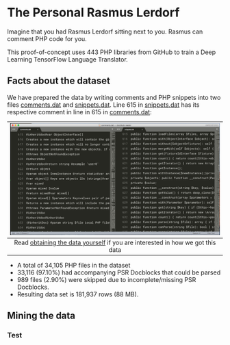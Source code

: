 # The Personal Rasmus Lerdorf

Imagine that you had Rasmus Lerdorf sitting next to you. Rasmus can comment PHP code for you.

This proof-of-concept uses 443 PHP libraries from GitHub to train a Deep Learning TensorFlow Language Translator.

## Facts about the dataset

We have prepared the data by writing comments and PHP snippets into two files [comments.dat](comments.dat) and [snippets.dat](snippets.dat). Line 615 in [snippets.dat](snippets.dat) has its respective comment in line in 615 in [comments.dat](comments.dat):

| ![Preview of data](images/preview.png) |
| :--: |
| Read [obtaining the data yourself](obtaining-data/generating-the-data.md) if you are interested in how we got this data |

 * A total of 34,105 PHP files in the dataset 
 * 33,116 (97.10%) had accompanying PSR Docblocks that could be parsed
 * 989 files (2.90%) were skipped due to incomplete/missing PSR Docblocks.
 * Resulting data set is 181,937 rows (88 MB).

## Mining the data

### Test